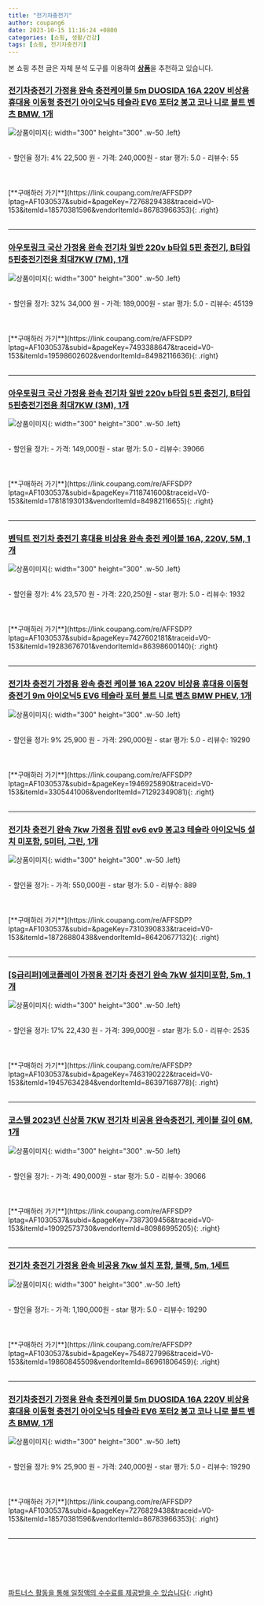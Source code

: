 ```yaml
---
title: "전기차충전기"
author: coupang6
date: 2023-10-15 11:16:24 +0800
categories: [쇼핑, 생활/건강]
tags: [쇼핑, 전기차충전기]
---
```


본 쇼핑 추천 글은 자체 분석 도구를 이용하여 [**상품**](https://link.coupang.com/a/bao1ui)을 추천하고 있습니다.

### [전기차충전기 가정용 완속 충전케이블 5m DUOSIDA 16A 220V 비상용 휴대용 이동형 충전기 아이오닉5 테슬라 EV6 포터2 봉고 코나 니로 볼트 벤츠 BMW, 1개](https://link.coupang.com/re/AFFSDP?lptag=AF1030537&subid=&pageKey=7276829438&traceid=V0-153&itemId=18570381596&vendorItemId=86783966353)

![상품이미지](https://thumbnail6.coupangcdn.com/thumbnails/remote/230x230ex/image/vendor_inventory/3180/87ed504ece567a220997d5e17b907872e56e5efb0f035102d0fe0c01f94f.png){: width="300" height="300" .w-50 .left}


<br>
- 할인율 정가: 4%  22,500   원
- 가격: 240,000원
- star 평가: 5.0
- 리뷰수: 55
<br>
<br>
<br>
<br>
[**구매하러 가기**](https://link.coupang.com/re/AFFSDP?lptag=AF1030537&subid=&pageKey=7276829438&traceid=V0-153&itemId=18570381596&vendorItemId=86783966353){: .right}
<br>
<br>

---

### [아우토링크 국산 가정용 완속 전기차 일반 220v b타입 5핀 충전기, B타입 5핀충전기전용 최대7KW (7M), 1개](https://link.coupang.com/re/AFFSDP?lptag=AF1030537&subid=&pageKey=7493388647&traceid=V0-153&itemId=19598602602&vendorItemId=84982116636)

![상품이미지](https://thumbnail10.coupangcdn.com/thumbnails/remote/230x230ex/image/vendor_inventory/80b1/a9dda24a84f8b6f529cc8b87652a8df654b92e3897b254c2e515c4ac2d60.jpg){: width="300" height="300" .w-50 .left}


<br>
- 할인율 정가: 32%  34,000   원
- 가격: 189,000원
- star 평가: 5.0
- 리뷰수: 45139
<br>
<br>
<br>
<br>
[**구매하러 가기**](https://link.coupang.com/re/AFFSDP?lptag=AF1030537&subid=&pageKey=7493388647&traceid=V0-153&itemId=19598602602&vendorItemId=84982116636){: .right}
<br>
<br>

---

### [아우토링크 국산 가정용 완속 전기차 일반 220v b타입 5핀 충전기, B타입 5핀충전기전용 최대7KW (3M), 1개](https://link.coupang.com/re/AFFSDP?lptag=AF1030537&subid=&pageKey=7118741600&traceid=V0-153&itemId=17818193013&vendorItemId=84982116655)

![상품이미지](https://thumbnail10.coupangcdn.com/thumbnails/remote/230x230ex/image/vendor_inventory/80b1/a9dda24a84f8b6f529cc8b87652a8df654b92e3897b254c2e515c4ac2d60.jpg){: width="300" height="300" .w-50 .left}


<br>
- 할인율 정가: 
- 가격: 149,000원
- star 평가: 5.0
- 리뷰수: 39066
<br>
<br>
<br>
<br>
[**구매하러 가기**](https://link.coupang.com/re/AFFSDP?lptag=AF1030537&subid=&pageKey=7118741600&traceid=V0-153&itemId=17818193013&vendorItemId=84982116655){: .right}
<br>
<br>

---

### [벤딕트 전기차 충전기 휴대용 비상용 완속 충전 케이블 16A, 220V, 5M, 1개](https://link.coupang.com/re/AFFSDP?lptag=AF1030537&subid=&pageKey=7427602181&traceid=V0-153&itemId=19283676701&vendorItemId=86398600140)

![상품이미지](https://thumbnail6.coupangcdn.com/thumbnails/remote/230x230ex/image/vendor_inventory/39cc/09c7d11873349e0f4a8c62b1af47e16af17ecff4d3d0f50fd14917f4401a.jpg){: width="300" height="300" .w-50 .left}


<br>
- 할인율 정가: 4%  23,570   원
- 가격: 220,250원
- star 평가: 5.0
- 리뷰수: 1932
<br>
<br>
<br>
<br>
[**구매하러 가기**](https://link.coupang.com/re/AFFSDP?lptag=AF1030537&subid=&pageKey=7427602181&traceid=V0-153&itemId=19283676701&vendorItemId=86398600140){: .right}
<br>
<br>

---

### [전기차 충전기 가정용 완속 충전 케이블 16A 220V 비상용 휴대용 이동형 충전기 9m 아이오닉5 EV6 테슬라 포터 볼트 니로 벤츠 BMW PHEV, 1개](https://link.coupang.com/re/AFFSDP?lptag=AF1030537&subid=&pageKey=1946925890&traceid=V0-153&itemId=3305441006&vendorItemId=71292349081)

![상품이미지](https://thumbnail7.coupangcdn.com/thumbnails/remote/230x230ex/image/vendor_inventory/f900/5113c41b7e1b122c337e95833d46e6d380678c08da4b56301550203f37b5.png){: width="300" height="300" .w-50 .left}


<br>
- 할인율 정가: 9%  25,900   원
- 가격: 290,000원
- star 평가: 5.0
- 리뷰수: 19290
<br>
<br>
<br>
<br>
[**구매하러 가기**](https://link.coupang.com/re/AFFSDP?lptag=AF1030537&subid=&pageKey=1946925890&traceid=V0-153&itemId=3305441006&vendorItemId=71292349081){: .right}
<br>
<br>

---

### [전기차 충전기 완속 7kw 가정용 집밥 ev6 ev9 봉고3 테슬라 아이오닉5 설치 미포함, 5미터, 그린, 1개](https://link.coupang.com/re/AFFSDP?lptag=AF1030537&subid=&pageKey=7310390833&traceid=V0-153&itemId=18726880438&vendorItemId=86420677132)

![상품이미지](https://thumbnail10.coupangcdn.com/thumbnails/remote/230x230ex/image/vendor_inventory/0fe0/fa5b84abc99ad946e025810d93c64fbbcc45a99c40242b1c702f5c3ca427.jpg){: width="300" height="300" .w-50 .left}


<br>
- 할인율 정가: 
- 가격: 550,000원
- star 평가: 5.0
- 리뷰수: 889
<br>
<br>
<br>
<br>
[**구매하러 가기**](https://link.coupang.com/re/AFFSDP?lptag=AF1030537&subid=&pageKey=7310390833&traceid=V0-153&itemId=18726880438&vendorItemId=86420677132){: .right}
<br>
<br>

---

### [[S급리퍼]에코플레이 가정용 전기차 충전기 완속 7kW 설치미포함, 5m, 1개](https://link.coupang.com/re/AFFSDP?lptag=AF1030537&subid=&pageKey=7463190222&traceid=V0-153&itemId=19457634284&vendorItemId=86397168778)

![상품이미지](https://thumbnail9.coupangcdn.com/thumbnails/remote/230x230ex/image/vendor_inventory/da72/1790b325e272b0065405ab452d757258fd2eaf37060b510c33b1f5abd31e.png){: width="300" height="300" .w-50 .left}


<br>
- 할인율 정가: 17%  22,430   원
- 가격: 399,000원
- star 평가: 5.0
- 리뷰수: 2535
<br>
<br>
<br>
<br>
[**구매하러 가기**](https://link.coupang.com/re/AFFSDP?lptag=AF1030537&subid=&pageKey=7463190222&traceid=V0-153&itemId=19457634284&vendorItemId=86397168778){: .right}
<br>
<br>

---

### [코스텔 2023년 신상품 7KW 전기차 비공용 완속충전기, 케이블 길이 6M, 1개](https://link.coupang.com/re/AFFSDP?lptag=AF1030537&subid=&pageKey=7387309456&traceid=V0-153&itemId=19092573730&vendorItemId=80986995205)

![상품이미지](https://thumbnail7.coupangcdn.com/thumbnails/remote/230x230ex/image/vendor_inventory/7a5f/1926f4ae5f490b67ac94d9cf145a483ccf4e8a1401c4f466efb6b4278a97.jpg){: width="300" height="300" .w-50 .left}


<br>
- 할인율 정가: 
- 가격: 490,000원
- star 평가: 5.0
- 리뷰수: 39066
<br>
<br>
<br>
<br>
[**구매하러 가기**](https://link.coupang.com/re/AFFSDP?lptag=AF1030537&subid=&pageKey=7387309456&traceid=V0-153&itemId=19092573730&vendorItemId=80986995205){: .right}
<br>
<br>

---

### [전기차 충전기 가정용 완속 비공용 7kw 설치 포함, 블랙, 5m, 1세트](https://link.coupang.com/re/AFFSDP?lptag=AF1030537&subid=&pageKey=7548727996&traceid=V0-153&itemId=19860845509&vendorItemId=86961806459)

![상품이미지](https://thumbnail9.coupangcdn.com/thumbnails/remote/230x230ex/image/vendor_inventory/5d39/850d114e71cd39780582b7388ca4373449ba733c5f47e09d8ea9e10aebb8.jpg){: width="300" height="300" .w-50 .left}


<br>
- 할인율 정가: 
- 가격: 1,190,000원
- star 평가: 5.0
- 리뷰수: 19290
<br>
<br>
<br>
<br>
[**구매하러 가기**](https://link.coupang.com/re/AFFSDP?lptag=AF1030537&subid=&pageKey=7548727996&traceid=V0-153&itemId=19860845509&vendorItemId=86961806459){: .right}
<br>
<br>

---

### [전기차충전기 가정용 완속 충전케이블 5m DUOSIDA 16A 220V 비상용 휴대용 이동형 충전기 아이오닉5 테슬라 EV6 포터2 봉고 코나 니로 볼트 벤츠 BMW, 1개](https://link.coupang.com/re/AFFSDP?lptag=AF1030537&subid=&pageKey=7276829438&traceid=V0-153&itemId=18570381596&vendorItemId=86783966353)

![상품이미지](https://thumbnail6.coupangcdn.com/thumbnails/remote/230x230ex/image/vendor_inventory/3180/87ed504ece567a220997d5e17b907872e56e5efb0f035102d0fe0c01f94f.png){: width="300" height="300" .w-50 .left}


<br>
- 할인율 정가: 9%  25,900   원
- 가격: 240,000원
- star 평가: 5.0
- 리뷰수: 19290
<br>
<br>
<br>
<br>
[**구매하러 가기**](https://link.coupang.com/re/AFFSDP?lptag=AF1030537&subid=&pageKey=7276829438&traceid=V0-153&itemId=18570381596&vendorItemId=86783966353){: .right}
<br>
<br>

---
<br><br><br><br><br> [파트너스 활동을 통해 일정액의 수수료를 제공받을 수 있습니다](https://link.coupang.com/a/bao1ui){: .right}